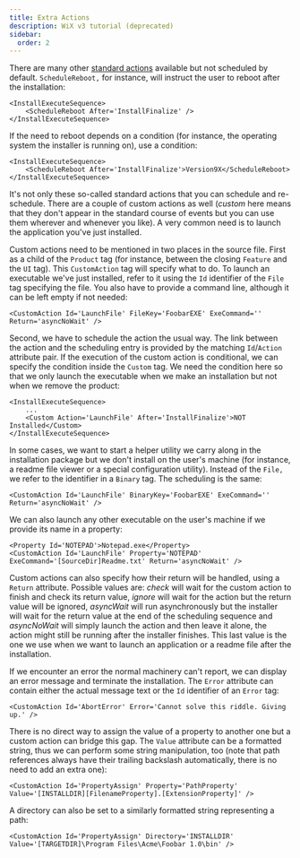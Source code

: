 ```yaml
---
title: Extra Actions
description: WiX v3 tutorial (deprecated)
sidebar:
  order: 2
---
```


There are many other [standard actions](http://msdn.microsoft.com/en-us/library/windows/desktop/aa372023(v=vs.85).aspx) available but not scheduled by default. `ScheduleReboot,` for instance, will instruct the user to reboot after the installation:

    <InstallExecuteSequence>
        <ScheduleReboot After='InstallFinalize' />
    </InstallExecuteSequence>

If the need to reboot depends on a condition (for instance, the operating system the installer is running on), use a condition:

    <InstallExecuteSequence>
        <ScheduleReboot After='InstallFinalize'>Version9X</ScheduleReboot>
    </InstallExecuteSequence>

It's not only these so-called standard actions that you can schedule and re-schedule. There are a couple of custom actions as well (_custom_ here means that they don't appear in the standard course of events but you can use them wherever and whenever you like). A very common need is to launch the application you've just installed.

Custom actions need to be mentioned in two places in the source file. First as a child of the `Product` tag (for instance, between the closing `Feature` and the `UI` tag). This `CustomAction` tag will specify what to do. To launch an executable we've just installed, refer to it using the `Id` identifier of the `File` tag specifying the file. You also have to provide a command line, although it can be left empty if not needed:

    <CustomAction Id='LaunchFile' FileKey='FoobarEXE' ExeCommand='' Return='asyncNoWait' />

Second, we have to schedule the action the usual way. The link between the action and the scheduling entry is provided by the matching `Id`/`Action` attribute pair. If the execution of the custom action is conditional, we can specify the condition inside the `Custom` tag. We need the condition here so that we only launch the executable when we make an installation but not when we remove the product:

    <InstallExecuteSequence>
        ...
        <Custom Action='LaunchFile' After='InstallFinalize'>NOT Installed</Custom>
    </InstallExecuteSequence>

In some cases, we want to start a helper utility we carry along in the installation package but we don't install on the user's machine (for instance, a readme file viewer or a special configuration utility). Instead of the `File,` we refer to the identifier in a `Binary` tag. The scheduling is the same:

    <CustomAction Id='LaunchFile' BinaryKey='FoobarEXE' ExeCommand='' Return='asyncNoWait' />

We can also launch any other executable on the user's machine if we provide its name in a property:

    <Property Id='NOTEPAD'>Notepad.exe</Property>
    <CustomAction Id='LaunchFile' Property='NOTEPAD' ExeCommand='[SourceDir]Readme.txt' Return='asyncNoWait' />

Custom actions can also specify how their return will be handled, using a `Return` attribute. Possible values are: _check_ will wait for the custom action to finish and check its return value, _ignore_ will wait for the action but the return value will be ignored, _asyncWait_ will run asynchronously but the installer will wait for the return value at the end of the scheduling sequence and _asyncNoWait_ will simply launch the action and then leave it alone, the action might still be running after the installer finishes. This last value is the one we use when we want to launch an application or a readme file after the installation.

If we encounter an error the normal machinery can't report, we can display an error message and terminate the installation. The `Error` attribute can contain either the actual message text or the `Id` identifier of an `Error` tag:

    <CustomAction Id='AbortError' Error='Cannot solve this riddle. Giving up.' />

There is no direct way to assign the value of a property to another one but a custom action can bridge this gap. The `Value` attribute can be a formatted string, thus we can perform some string manipulation, too (note that path references always have their trailing backslash automatically, there is no need to add an extra one):

    <CustomAction Id='PropertyAssign' Property='PathProperty' Value='[INSTALLDIR][FilenameProperty].[ExtensionProperty]' />

A directory can also be set to a similarly formatted string representing a path:

    <CustomAction Id='PropertyAssign' Directory='INSTALLDIR' Value='[TARGETDIR]\Program Files\Acme\Foobar 1.0\bin' />
